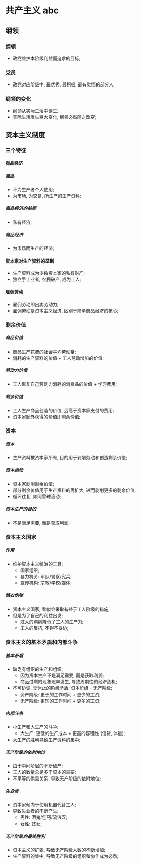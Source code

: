 # 共产主义 abc

## 纲领

### 纲领

- 政党维护本阶级利益而追求的目标;

### 党员

- 政党对应阶级中, 最优秀, 最积极, 最有觉悟的部分人;

### 纲领的变化

- 纲领从实际生活中诞生;
- 实际生活发生巨大变化, 纲领必然随之改变;

## 资本主义制度

### 三个特征

#### 商品经济

##### 商品

- 不为生产者个人使用;
- 为市场, 为交易, 所生产的生产资料;

##### 商品经济的前提

- 私有经济;

##### 商品经济

- 为市场而生产的经济;

#### 资本家对生产资料的垄断

- 生产资料成为少数资本家的私有财产;
- 独立手工业者, 农民破产, 成为工人;

#### 雇佣劳动

- 雇佣劳动即出卖劳动力;
- 雇佣劳动是资本主义经济, 区别于简单商品经济的核心;

### 剩余价值

##### 商品价值

- 商品生产花费的社会平均劳动量;
- 消耗的生产资料的价值 + 工人劳动增加的价值;

##### 劳动力价值

- 工人恢复自己劳动力消耗的消费品的价值 + 学习费用;

##### 剩余价值

- 工人生产商品创造的价值, 远高于资本家支付的费用;
- 资本家额外获得的价值即剩余价值;

### 资本

##### 资本

- 生产资料被资本家所有, 目的用于剥削劳动和创造剩余价值;

##### 资本运动

- 资本家剥削剩余价值;
- 部分剩余价值用于生产资料的再扩大, 进而剥削更多的剩余价值;
- 循环往复, 如同雪球滚动;

##### 资本生产的目的

- 不是满足需要, 而是获取利润;

### 资本主义国家

##### 作用

- 维护资本主义统治的工具;
  - 国家组织;
  - 暴力机关: 军队/警察/宪兵;
  - 宣传机构: 宗教/学校/媒体;

##### 糖衣炮弹

- 资本主义国家, 看似会采取有益于工人阶级的措施;
- 但是为了自己的利益出发;
  - 过大的剥削降低了工人的生产力;
  - 工人的反抗, 不得不妥协;

### 资本主义的基本矛盾和内部斗争

##### 基本矛盾

- 缺乏有组织的生产和组织;
  - 因为资本生产不是满足需要, 而是获取利润;
  - 商品过剩的现象迟早发生, 导致周期性的经济危机;
- 不可协调, 无休止的阶级矛盾: 资本阶级 - 无产阶级;
  - 资产阶级: 更长的工作时间 + 更少的工资;
  - 无产阶级: 更短的工作时间 + 更多的工资;

##### 内部斗争

- 小生产和大生产的斗争;
  - 大生产: 更低的生产成本 + 更高的容错性 (信贷, 体量);
- 大生产的胜利导致生产资料的集中;

##### 无产阶级的依附地位

- 由于中间阶层的不断破产;
- 工人的数量总是多于资本的需要;
- 不平等的供需关系, 导致无产阶级的依附地位;

##### 失业者

- 资本家倾向于使用机器代替工人;
- 导致失业者的不断产生;
  - 男性: 酒鬼/乞丐/流浪汉;
  - 女性: 妓女;

##### 无产阶级的最终胜利

- 资本主义的扩张, 导致无产阶级人数的不断增加;
- 生产资料的集中, 导致无产阶级的组织和协作成为必然;
